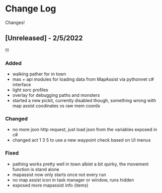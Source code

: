 # Change Log
Changes! 

 
## [Unreleased] - 2/5/2022
 
!!!
 
### Added
- walking pather for in town
- mas + api modules for loading data from MapAssist via pythonnet c# interface
- light sorc profiles
- overlay for debugging paths and monsters
- started a new pickit, currently disabled though, something wrong with map assist coodinates vs raw mem coords 

### Changed
 
 - no more json http request, just load json from the variables exposed in c#
 - changed act 1 3 5 to use a new waypoint check based on UI menus


### Fixed
 
- pathing works pretty well in town albiet a bit quirky, the movement function is stand alone
- mapassist now only starts once not every run
- no map assist icon in task manager or window, runs hidden
- exposed more mapassist info (items)

